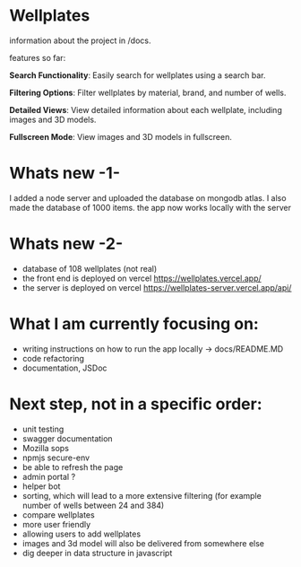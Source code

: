 # Wellplates 
information about the project in /docs.

features so far:

**Search Functionality**: Easily search for wellplates using a search bar.

**Filtering Options**: Filter wellplates by material, brand, and number of wells.

**Detailed Views**: View detailed information about each wellplate, including images and 3D models.

**Fullscreen Mode**: View images and 3D models in fullscreen.


# Whats new -1-
I added a node server and uploaded the database on mongodb atlas. I also made the database of 1000 items. the app now works locally with the server

# Whats new -2- 
- database of 108 wellplates (not real)
- the front end is deployed on vercel https://wellplates.vercel.app/ 
- the server is deployed on vercel https://wellplates-server.vercel.app/api/

# What I am currently focusing on:
- writing instructions on how to run the app locally -> docs/README.MD
- code refactoring 
- documentation, JSDoc


# Next step, not in a specific order:
- unit testing
- swagger documentation
- Mozilla sops
- npmjs secure-env
- be able to refresh the page 
- admin portal ? 
- helper bot
- sorting, which will lead to a more extensive filtering (for example number of wells between 24 and 384)
- compare wellplates
- more user friendly
- allowing users to add wellplates
- images and 3d model will also be delivered from somewhere else
- dig deeper in data structure in javascript
  
